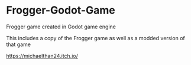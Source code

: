 # Frogger-Godot-Game

Frogger game created in Godot game engine

This includes a copy of the Frogger game as well as a modded version of that game

https://michaelthan24.itch.io/
